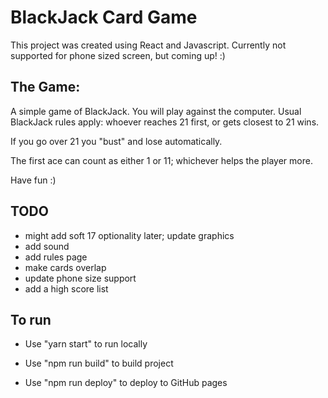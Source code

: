 # BlackJack Card Game

This project was created using React and Javascript. Currently not supported for phone sized screen, but coming up! :)

## The Game:
A simple game of BlackJack. You will play against the computer. 
Usual BlackJack rules apply: whoever reaches 21 first, or gets closest to 21 wins. 

If you go over 21 you "bust" and lose automatically.

The first ace can count as either 1 or 11; whichever helps the player more.


Have fun :) 

## TODO
 - might add soft 17 optionality later; update graphics
 - add sound
 - add rules page
 - make cards overlap
 - update phone size support
 - add a high score list









## To run

- Use "yarn start" to run locally

- Use "npm run build" to build project

- Use "npm run deploy" to deploy to GitHub pages
